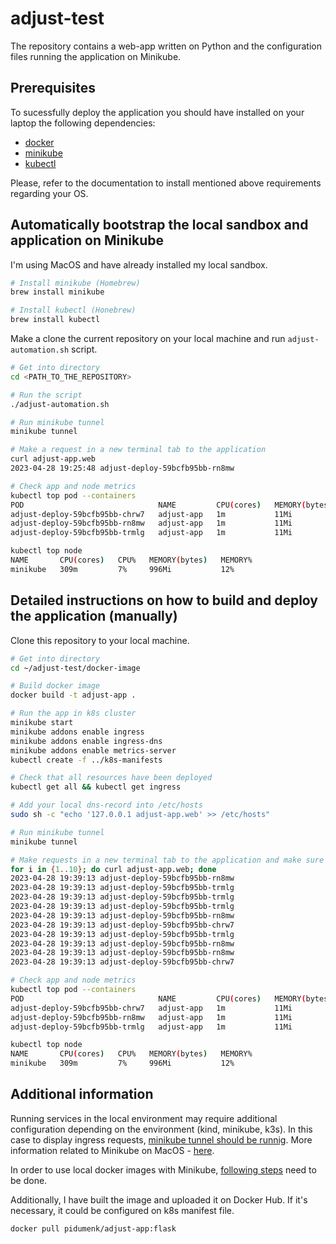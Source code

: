 # adjust-test
The repository contains a web-app written on Python and the configuration files running the application on Minikube.

## Prerequisites 
To sucessfully deploy the application you should have installed on your laptop the following dependencies:

  * [docker](https://docs.docker.com/desktop/install/mac-install/)
  * [minikube](https://minikube.sigs.k8s.io/docs/start/)
  * [kubectl](https://kubernetes.io/docs/tasks/tools/install-kubectl-macos/#install-with-homebrew-on-macos)
  
Please, refer to the documentation to install mentioned above requirements regarding your OS.

## Automatically bootstrap the local sandbox and application on Minikube

I'm using MacOS and have already installed my local sandbox.

```bash
# Install minikube (Homebrew)
brew install minikube

# Install kubectl (Honebrew)
brew install kubectl
```

Make a clone the current repository on your local machine and run `adjust-automation.sh` script.

```bash
# Get into directory
cd <PATH_TO_THE_REPOSITORY>

# Run the script
./adjust-automation.sh

# Run minikube tunnel 
minikube tunnel

# Make a request in a new terminal tab to the application
curl adjust-app.web
2023-04-28 19:25:48 adjust-deploy-59bcfb95bb-rn8mw

# Check app and node metrics 
kubectl top pod --containers
POD                              NAME         CPU(cores)   MEMORY(bytes)
adjust-deploy-59bcfb95bb-chrw7   adjust-app   1m           11Mi
adjust-deploy-59bcfb95bb-rn8mw   adjust-app   1m           11Mi
adjust-deploy-59bcfb95bb-trmlg   adjust-app   1m           11Mi

kubectl top node
NAME       CPU(cores)   CPU%   MEMORY(bytes)   MEMORY%
minikube   309m         7%     996Mi           12%
```
## Detailed instructions on how to build and deploy the application (manually)
Clone this repository to your local machine. 

```bash
# Get into directory
cd ~/adjust-test/docker-image

# Build docker image
docker build -t adjust-app .

# Run the app in k8s cluster
minikube start
minikube addons enable ingress
minikube addons enable ingress-dns
minikube addons enable metrics-server
kubectl create -f ../k8s-manifests

# Check that all resources have been deployed
kubectl get all && kubectl get ingress

# Add your local dns-record into /etc/hosts
sudo sh -c "echo '127.0.0.1 adjust-app.web' >> /etc/hosts"

# Run minikube tunnel 
minikube tunnel 

# Make requests in a new terminal tab to the application and make sure all things are working properly
for i in {1..10}; do curl adjust-app.web; done
2023-04-28 19:39:13 adjust-deploy-59bcfb95bb-rn8mw
2023-04-28 19:39:13 adjust-deploy-59bcfb95bb-trmlg
2023-04-28 19:39:13 adjust-deploy-59bcfb95bb-trmlg
2023-04-28 19:39:13 adjust-deploy-59bcfb95bb-trmlg
2023-04-28 19:39:13 adjust-deploy-59bcfb95bb-rn8mw
2023-04-28 19:39:13 adjust-deploy-59bcfb95bb-chrw7
2023-04-28 19:39:13 adjust-deploy-59bcfb95bb-trmlg
2023-04-28 19:39:13 adjust-deploy-59bcfb95bb-rn8mw
2023-04-28 19:39:13 adjust-deploy-59bcfb95bb-rn8mw
2023-04-28 19:39:13 adjust-deploy-59bcfb95bb-chrw7

# Check app and node metrics 
kubectl top pod --containers
POD                              NAME         CPU(cores)   MEMORY(bytes)
adjust-deploy-59bcfb95bb-chrw7   adjust-app   1m           11Mi
adjust-deploy-59bcfb95bb-rn8mw   adjust-app   1m           11Mi
adjust-deploy-59bcfb95bb-trmlg   adjust-app   1m           11Mi

kubectl top node
NAME       CPU(cores)   CPU%   MEMORY(bytes)   MEMORY%
minikube   309m         7%     996Mi           12%
```
## Additional information
Running services in the local environment may require additional configuration depending on the environment (kind, minikube, k3s). In this case to display ingress requests, [minikube tunnel should be runnig](https://stackoverflow.com/a/73735009). More information related to Minikube on MacOS - [here](https://github.com/kubernetes/minikube/issues/13510#issuecomment-1130152467).  

In order to use local docker images with Minikube, [following steps](https://stackoverflow.com/a/42564211) need to be done.

Additionally, I have built the image and uploaded it on Docker Hub. If it's necessary, it could be configured on k8s manifest file.

`docker pull pidumenk/adjust-app:flask`
